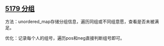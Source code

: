 ## [5179 分组](https://www.acwing.com/problem/content/5182/)

方法：unordered_map存储分组信息，遍历同组或不同组意愿，查看是否未被满足。

优化：记录每个人的组号，遍历pos和neg直接判断组号即可。